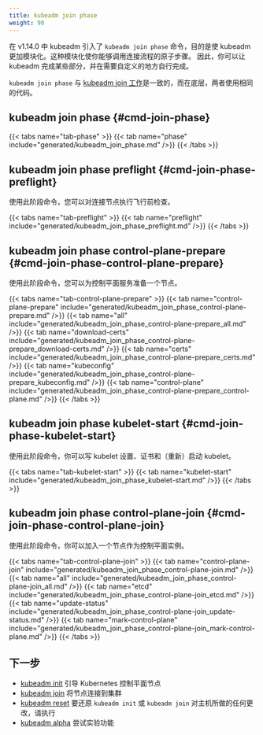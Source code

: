 ```yaml
---
title: kubeadm join phase
weight: 90
---
```

<!--
---
title: kubeadm join phase
weight: 90
---
-->

<!--
In v1.14.0, kubeadm introduces the `kubeadm join phase` command with the aim of making kubeadm more modular. This modularity enables you to invoke atomic sub-steps of the join process.
Hence, you can let kubeadm do some parts and fill in yourself where you need customizations.
-->
在 v1.14.0 中 kubeadm 引入了 `kubeadm join phase` 命令，目的是使 kubeadm 更加模块化。这种模块化使你能够调用连接流程的原子步骤。
因此，你可以让 kubeadm 完成某些部分，并在需要自定义的地方自行完成。

<!--
`kubeadm join phase` is consistent with the [kubeadm join workflow](/docs/reference/setup-tools/kubeadm/kubeadm-join/#join-workflow),
and behind the scene both use the same code.
-->
`kubeadm join phase` 与 [kubeadm join 工作](/docs/reference/setup-tools/kubeadm/kubeadm-join/#join-workflow)是一致的，而在底层，两者使用相同的代码。

## kubeadm join phase {#cmd-join-phase}

{{< tabs name="tab-phase" >}}
{{< tab name="phase" include="generated/kubeadm_join_phase.md" />}}
{{< /tabs >}}

## kubeadm join phase preflight {#cmd-join-phase-preflight}

<!--
Using this phase you can execute preflight checks on a joining node.
-->
使用此阶段命令，您可以对连接节点执行飞行前检查。

{{< tabs name="tab-preflight" >}}
{{< tab name="preflight" include="generated/kubeadm_join_phase_preflight.md" />}}
{{< /tabs >}}

## kubeadm join phase control-plane-prepare {#cmd-join-phase-control-plane-prepare}

<!--
Using this phase you can prepare a node for serving a control-plane.
-->
使用此阶段命令，您可以为控制平面服务准备一个节点。

{{< tabs name="tab-control-plane-prepare" >}}
{{< tab name="control-plane-prepare" include="generated/kubeadm_join_phase_control-plane-prepare.md" />}}
{{< tab name="all" include="generated/kubeadm_join_phase_control-plane-prepare_all.md" />}}
{{< tab name="download-certs" include="generated/kubeadm_join_phase_control-plane-prepare_download-certs.md" />}}
{{< tab name="certs" include="generated/kubeadm_join_phase_control-plane-prepare_certs.md" />}}
{{< tab name="kubeconfig" include="generated/kubeadm_join_phase_control-plane-prepare_kubeconfig.md" />}}
{{< tab name="control-plane" include="generated/kubeadm_join_phase_control-plane-prepare_control-plane.md" />}}
{{< /tabs >}}

## kubeadm join phase kubelet-start {#cmd-join-phase-kubelet-start}

<!--
Using this phase you can write the kubelet settings, certificates and (re)start the kubelet.
-->
使用此阶段命令，你可以写 kubelet 设置、证书和（重新）启动 kubelet。

{{< tabs name="tab-kubelet-start" >}}
{{< tab name="kubelet-start" include="generated/kubeadm_join_phase_kubelet-start.md" />}}
{{< /tabs >}}

## kubeadm join phase control-plane-join {#cmd-join-phase-control-plane-join}

<!--
Using this phase you can join a node as a control-plane instance.
-->
使用此阶段命令，你可以加入一个节点作为控制平面实例。

{{< tabs name="tab-control-plane-join" >}}
{{< tab name="control-plane-join" include="generated/kubeadm_join_phase_control-plane-join.md" />}}
{{< tab name="all" include="generated/kubeadm_join_phase_control-plane-join_all.md" />}}
{{< tab name="etcd" include="generated/kubeadm_join_phase_control-plane-join_etcd.md" />}}
{{< tab name="update-status" include="generated/kubeadm_join_phase_control-plane-join_update-status.md" />}}
{{< tab name="mark-control-plane" include="generated/kubeadm_join_phase_control-plane-join_mark-control-plane.md" />}}
{{< /tabs >}}

<!--
## What's next
-->

## 下一步

<!--
* [kubeadm init](/docs/reference/setup-tools/kubeadm/kubeadm-init/) to bootstrap a Kubernetes control-plane node
* [kubeadm join](/docs/reference/setup-tools/kubeadm/kubeadm-join/) to connect a node to the cluster
* [kubeadm reset](/docs/reference/setup-tools/kubeadm/kubeadm-reset/) to revert any changes made to this host by `kubeadm init` or `kubeadm join`
* [kubeadm alpha](/docs/reference/setup-tools/kubeadm/kubeadm-alpha/) to try experimental functionality
-->

* [kubeadm init](/docs/reference/setup-tools/kubeadm/kubeadm-init/) 引导 Kubernetes 控制平面节点
* [kubeadm join](/docs/reference/setup-tools/kubeadm/kubeadm-join/) 将节点连接到集群
* [kubeadm reset](/docs/reference/setup-tools/kubeadm/kubeadm-reset/) 要还原 `kubeadm init` 或 `kubeadm join` 对主机所做的任何更改，请执行
* [kubeadm alpha](/docs/reference/setup-tools/kubeadm/kubeadm-alpha/) 尝试实验功能

